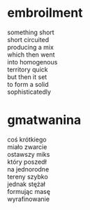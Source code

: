 # embroilment

something short  
short circuited  
producing a mix  
which then went  
into homogenous  
territory quick  
but then it set  
to form a solid  
sophisticatedly  

# gmatwanina

coś krótkiego  
miało zwarcie  
ostawszy miks  
który poszedł  
na jednorodne  
tereny szybko  
jednak stężał  
formując masę  
wyrafinowanie  
